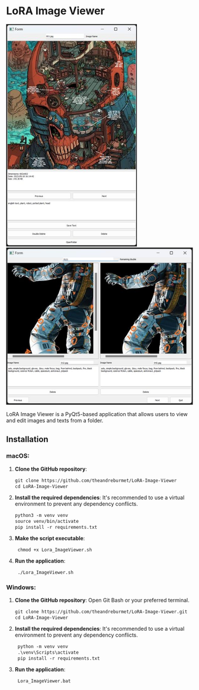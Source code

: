 #  LoRA Image Viewer

![main ui](image/captures_01.jpg)
![double ui](image/captures_02.jpg)

LoRA Image Viewer is a PyQt5-based application that allows users to view and edit images and texts from a folder.

## Installation

### macOS:

 1. **Clone the GitHub repository**:

        git clone https://github.com/theandreburmet/LoRA-Image-Viewer
	    cd LoRA-Image-Viewer

  2. **Install the required dependencies**:
 It's recommended to use a virtual environment to prevent any dependency conflicts.

		 python3 -m venv venv
		 source venv/bin/activate
		 pip install -r requirements.txt

4. **Make the script executable**:

		chmod +x Lora_ImageViewer.sh

5. **Run the application**:

		./Lora_ImageViewer.sh

### Windows:
1. **Clone the GitHub repository**:
Open Git Bash or your preferred terminal.

	   git clone https://github.com/theandreburmet/LoRA-Image-Viewer.git
	   cd LoRA-Image-Viewer

2. **Install the required dependencies**: 
It's recommended to use a virtual environment to prevent any dependency conflicts.

		python -m venv venv
		.\venv\Scripts\activate
		pip install -r requirements.txt

3. **Run the application**:

		Lora_ImageViewer.bat
